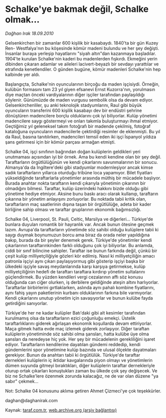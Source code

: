# Schalke'ye bakmak değil, Schalke olmak...

*Dağhan Irak 18.09.2010*

<div class="yazi"><p>Gelsenkirchen bir zamanlar 600 kişilik bir kasabaydı. 1840'ta bir gün Kuzey Ren- Westfalya'nın bu köşesinde kömür madeni bulundu ve her şey değişti. İnsanlar buraya yerleşip hayatlarını "siyah altın"dan kazanmaya başladılar. 1904'te kurulan Schalke'nin kaderi bu madenlerden fışkırdı. Ekmeğini yerin dibinden çıkaran adamlar ve aileleri lacivert-beyazlı bir sevdayı yarattılar ve etrafında kenetlendiler. O günden bugüne, kömür madenleri Schalke'nin hep kalbinde yer aldı.</p>
<p>Başlangıçta, Schalke'nin oyuncularının birçoğu da maden işçisiydi. Örneğin, kulübün formasını tam 23 yıl giyen efsanevi Ernst Kuzorra'nın, yorulmasın diye maçtan önceki vardiyalarının diğer işçiler tarafından paylaşıldığı söylenir. Günümüzde de maden vurgusu sembolik olsa da devam ediyor. Gelsenkirchenliler, şu anki teknolojik stadyumlarını, Raul gibi büyük oyuncuların transferini 600 kişilik kasabayı dev bir endüstri şehrine dönüştüren madencilere borçlu olduklarını çok iyi biliyorlar. Kulüp yönetimi madencilere saygı göstermeyi ve onları takımla buluşturmayı ihmal etmiyor. Geçtiğimiz yıl geleneksel takım fotoğrafı bir madende çekilmiş, fotoğraf kataloğuna oyuncuların madencilerle çektirdiği resimler de eklenmişti. Bu yıl da Raul, basına tanıtılırken, madencileri temsil eden iki işçi İspanyol yıldıza şans getirmesi için bir kömür parçası armağan etmişti.</p>
<p>Schalke 04, işçi sınıfının bağrından doğan kulüplerin geldikleri yeri unutmaması açısından iyi bir örnek. Ama bu kendi kendine olan bir şey değil. Taraftarların örgütlülüğünün ve kendi çıkarlarını savunmalarının bir sonucu. Almanya'da da İngiltere'deki gibi stadyumlar modernleşiyor ancak kimse sadık taraftarların yıllarca oturduğu tribüne loca yapamıyor. Bilet fiyatları yükseldiğinde taraftarlarla yönetimler arasında müthiş bir mücadele başlıyor. Burada anahtar nokta taraftarın kendi çıkarıyla yönetimin çıkarının bir olmadığını bilmesi. Taraftar, kulüp üzerindeki hakkını bizde olduğu gibi yönetime hediye etmiyor. Aksine bunu baskı aracı olarak kullanıp, taraftarın çıkarına bir yönetim anlayışını zorluyorlar. Bu noktada tabii kritik olan, taraftarların maç saatlerinin dışına taşan bir örgütlülüğe, adeta bir kader birliğine sahip olması ve taraftar gruplarının ekonomik bağımsızlığı.</p>
<p>Schalke 04, Liverpool, St. Pauli, Celtic, Marsilya ve diğerleri... Türkiye'de bunlara duyulan romantik bir hayranlık var. Ancak bunun ötesine geçmek lazım. Avrupa'da taraftarların yönetimde söz sahibi olduğu kulüplere tabii ki saygı duymak boynumuzun borcu ama biraz da orada neler yapıldığına bakıp, burada da bir şeyler denemek gerek. Türkiye'de yönetimler kendi çıkarlarının taraftarınkinden farklı olduğunu çok iyi biliyorlar. Bu anlamda, ciddi bir sınıf bilincine sahipler. Taraftar ise bunun farkında değil, çünkü bir çeşit kulüp milliyetçiliğiyle gözleri kör edilmiş. Nasıl ki milliyetçiliğin amacı patronla işçiyi aynı çıkarı paylaşıyormuş gibi gösterip işçiyi başka bir ülkedeki işçiyle savaş meydanlarında karşı karşıya getirmekse, kulüp milliyetçiliğinin hedefi de taraftarı taraftara kırdırıp yönetim sultalarını güçlendirmek. Bu yüzden kendileri vergi cezalarının affı söz konusu olduğunda can ciğer olurken, iş derbilere geldiğinde ateşin altını harlıyorlar. Taraftarlar birbirlerini gırtlaklarken, aslında aynı pahalı kombine fiyatlarını, aynı fahiş yayın paketlerinin kurbanı olduklarının farkına bile varmıyorlar. Kendi çıkarlarını unutup yönetim için savaşıyorlar ve bunun kulübe fayda getirdiğini sanıyorlar.</p>
<p>Türkiye'de her ne kadar kulüpler Batı'daki gibi alt kesimler tarafından kurulmamış olsa da taraftarların ezici çoğunluğu emekçi. Üstelik taraftarlıklarını giderek ağırlaşan ekonomik koşullarda devam ettiriyorlar. Maça gitmek hatta evde maç izlemek giderek zorlaşıyor. Diğer taraftan kulüplerin yönetiminde söz sahibi olma şansları, hatta kulübe üye olma şansları da neredeyse hiç yok. Her şey bir mücadelenin gerekliliğini işaret ediyor. Taraftarların kendilerine dayatılan gündemi reddedip, kendi gündemlerini spor yönetimine kulüp bazında ve ulusal ölçekte dayatmaları gerekiyor. Bunun da anahtarı tabii ki örgütlülük. Türkiye'de taraftar dernekleri kulüplerin iç iktidar kavgalarında piyon olmayı ve yönetimlerin dümen suyunda gitmeyi bıraktıkları, diğer kulüplerin taraftar dernekleriyle oturup ortak çıkarları konuştukları zaman bu ülkede çok şey değişecek. Ve biz ne Schalke'lere özenmek zorunda kalacağız, ne de var olan düzene "ya sabır" çekmek...</p>
<p>Not: Schalke 04 konusunu aklıma getiren Ahmet Çizmeci'ye çok teşekkürler.</p>
<p>daghan@daghanirak.com</p></div>

Kaynak: [taraf.com.tr](m), [web.archive.org (arşiv bağlantısı)](http://web.archive.org/web/20101125043913/http://taraf.com.tr:80/daghan-irak/makale-schalke-ye-bakmak-degil-schalke-olmak.htm)
